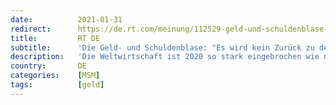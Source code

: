 ```yaml
---
date:          2021-01-31
redirect:      https://de.rt.com/meinung/112529-geld-und-schuldenblase-es-wird/
title:         RT DE
subtitle:      'Die Geld- und Schuldenblase: "Es wird kein Zurück zu den Jahren vor 2020 geben"'
description:   'Die Weltwirtschaft ist 2020 so stark eingebrochen wie noch nie seit 1945. Das Welt-Sozialprodukt ging um etwa 4,4 Prozent auf ca. 84 Billionen US-Dollar zurück. Gleichzeitig sind die Schulden um etwa 20 Billionen auf ungefähr 277 Billionen Dollar Ende 2020 gestiegen. Was rollt da auf uns zu?'
country:       DE
categories:    [MSM]
tags:          [geld]
---
```

